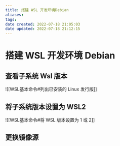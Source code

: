 ```yaml
---
title: 搭建 WSL 开发环境Debian
aliases: 
tags: 
date created: 2022-07-18 21:05:03
date updated: 2022-07-18 21:12:15
---
```


# 搭建 WSL 开发环境 Debian

## 查看子系统 Wsl 版本

![[WSL基本命令#列出已安装的 Linux 发行版]]

## 将子系统版本设置为 WSL2

![[WSL基本命令#将 WSL 版本设置为 1 或 2]]

## 更换镜像源 

